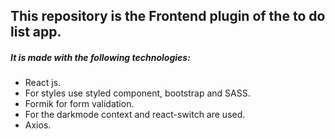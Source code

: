 ## This repository is the Frontend plugin of the to do list app.

##### It is made with the following technologies:

- React js.
- For styles use styled component, bootstrap and SASS.
- Formik for form validation.
- For the darkmode context and react-switch are used.
- Axios.
